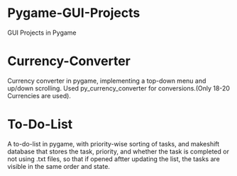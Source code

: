 # Pygame-GUI-Projects
 GUI Projects in Pygame

# Currency-Converter
Currency converter in pygame, implementing a top-down menu and up/down scrolling. Used py_currency_converter for conversions.(Only 18-20 Currencies are used).

# To-Do-List
A to-do-list in pygame, with priority-wise sorting of tasks, and makeshift database that stores the task, priority, and whether the task is completed or not using .txt files, so that if opened aftter updating the list, the tasks are visible in the same order and state.

